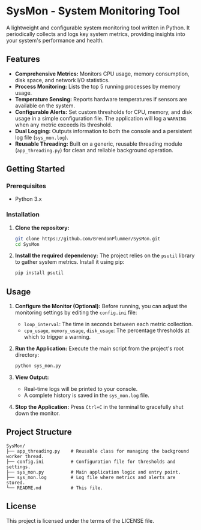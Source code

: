 # SysMon - System Monitoring Tool

A lightweight and configurable system monitoring tool written in Python. It periodically collects and logs key system metrics, providing insights into your system's performance and health.

## Features

- **Comprehensive Metrics:** Monitors CPU usage, memory consumption, disk space, and network I/O statistics.
- **Process Monitoring:** Lists the top 5 running processes by memory usage.
- **Temperature Sensing:** Reports hardware temperatures if sensors are available on the system.
- **Configurable Alerts:** Set custom thresholds for CPU, memory, and disk usage in a simple configuration file. The application will log a `WARNING` when any metric exceeds its threshold.
- **Dual Logging:** Outputs information to both the console and a persistent log file (`sys_mon.log`).
- **Reusable Threading:** Built on a generic, reusable threading module (`app_threading.py`) for clean and reliable background operation.

## Getting Started

### Prerequisites

- Python 3.x

### Installation

1.  **Clone the repository:**

    ```sh
    git clone https://github.com/BrendonPlummer/SysMon.git
    cd SysMon
    ```

2.  **Install the required dependency:** The project relies on the `psutil` library to gather system metrics. Install it using pip:
    ```sh
    pip install psutil
    ```

## Usage

1.  **Configure the Monitor (Optional):** Before running, you can adjust the monitoring settings by editing the `config.ini` file:

    - `loop_interval`: The time in seconds between each metric collection.
    - `cpu_usage`, `memory_usage`, `disk_usage`: The percentage thresholds at which to trigger a warning.

2.  **Run the Application:** Execute the main script from the project's root directory:

    ```sh
    python sys_mon.py
    ```

3.  **View Output:**

    - Real-time logs will be printed to your console.
    - A complete history is saved in the `sys_mon.log` file.

4.  **Stop the Application:** Press `Ctrl+C` in the terminal to gracefully shut down the monitor.

## Project Structure

```
SysMon/
├── app_threading.py    # Reusable class for managing the background worker thread.
├── config.ini          # Configuration file for thresholds and settings.
├── sys_mon.py          # Main application logic and entry point.
├── sys_mon.log         # Log file where metrics and alerts are stored.
└── README.md           # This file.
```

## License

This project is licensed under the terms of the LICENSE file.
